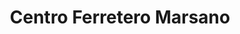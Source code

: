 ---
title: "Centro Ferretero Marsano"
url: /surquillo/centro-ferretero-marsano/
shop: Eisenwaren
---